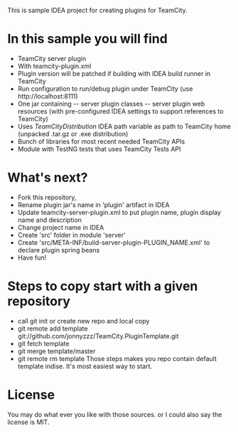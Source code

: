 This is sample IDEA project for creating plugins for TeamCity.

In this sample you will find
=============================
- TeamCity server plugin
- With teamcity-plugin.xml
- Plugin version will be patched if building with IDEA build runner in TeamCity
- Run configuration to run/debug plugin under TeamCity (use http://localhost:8111)
- One jar containing
-- server plugin classes
-- server plugin web resources (with pre-configured IDEA settings to support references to TeamCity)
- Uses $TeamCityDistribution$ IDEA path variable as path to TeamCity home (unpacked .tar.gz or .exe distribution)
- Bunch of libraries for most recent needed TeamCity APIs
- Module with TestNG tests that uses TeamCity Tests API


What's next? 
=============
 - Fork this repository, 
 - Rename plugin jar's name in 'plugin' artifact in IDEA
 - Update teamcity-server-plugin.xml to put plugin name, plugin display name and description
 - Change project name in IDEA
 - Create 'src' folder in module 'server'
 - Create 'src/META-INF/build-server-plugin-PLUGIN_NAME.xml' to declare plugin spring beans
 - Have fun!


Steps to copy start with a given repository
===========================================
 - call git init or create new repo and local copy
 - git remote add template git://github.com/jonnyzzz/TeamCity.PluginTemplate.git
 - git fetch template
 - git merge template/master
 - git remote rm template
Those steps makes you repo contain default template indise. 
It's most easiest way to start.


License
=======
You may do what ever you like with those sources. 
or I could also say the license is MIT.